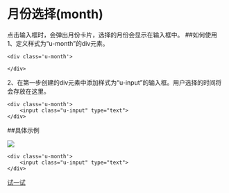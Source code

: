 # 月份选择(month)
点击输入框时，会弹出月份卡片，选择的月份会显示在输入框中。
##如何使用
1、定义样式为“u-month”的div元素。
	
	<div class='u-month'>
        
    </div>
2、在第一步创建的div元素中添加样式为“u-input”的输入框。用户选择的时间将会存放在这里。

	<div class='u-month'>
        <input class="u-input" type="text">
    </div>

##具体示例

![](../../static/img/plugins/month.png)

	<div class='u-month'>
        <input class="u-input" type="text">
    </div>



[试一试](http://iuap.yonyou.com/fe/demo/#/demos/ui/month "试一试")
